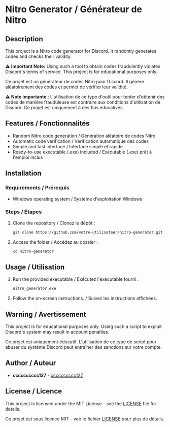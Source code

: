 # Nitro Generator / Générateur de Nitro

## Description
This project is a Nitro code generator for Discord. It randomly generates codes and checks their validity.

⚠ **Important Note:** Using such a tool to obtain codes fraudulently violates Discord's terms of service. This project is for educational purposes only.

Ce projet est un générateur de codes Nitro pour Discord. Il génère aléatoirement des codes et permet de vérifier leur validité.

⚠ **Note importante :** L'utilisation de ce type d'outil pour tenter d'obtenir des codes de manière frauduleuse est contraire aux conditions d'utilisation de Discord. Ce projet est uniquement à des fins éducatives.

## Features / Fonctionnalités
- Random Nitro code generation / Génération aléatoire de codes Nitro
- Automatic code verification / Vérification automatique des codes
- Simple and fast interface / Interface simple et rapide
- Ready-to-use executable (.exe) included / Exécutable (.exe) prêt à l'emploi inclus

## Installation
### Requirements / Prérequis
- Windows operating system / Système d'exploitation Windows

### Steps / Étapes
1. Clone the repository / Clonez le dépôt :
   ```bash
   git clone https://github.com/votre-utilisateur/nitro-generator.git
   ```
2. Access the folder / Accédez au dossier :
   ```bash
   cd nitro-generator
   ```

## Usage / Utilisation
1. Run the provided executable / Exécutez l'exécutable fourni :
   ```bash
   nitro_generator.exe
   ```
2. Follow the on-screen instructions. / Suivez les instructions affichées.

## Warning / Avertissement
This project is for educational purposes only. Using such a script to exploit Discord's system may result in account penalties.

Ce projet est uniquement éducatif. L'utilisation de ce type de script pour abuser du système Discord peut entraîner des sanctions sur votre compte.

## Author / Auteur
- **cccccccccc127** - [cccccccccc127](https://github.com/cccccccccc127)

## License / Licence
This project is licensed under the MIT License - see the [LICENSE](LICENSE) file for details.

Ce projet est sous licence MIT - voir le fichier [LICENSE](LICENSE) pour plus de détails.


